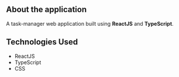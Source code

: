 ## About the application
A task-manager web application built using **ReactJS** and **TypeScript**.

## Technologies Used
  - ReactJS
  - TypeScript
  - CSS
